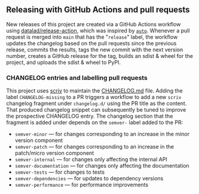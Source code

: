 ## Releasing with GitHub Actions and pull requests

New releases of this project are created via a GitHub Actions workflow using
[datalad/release-action](https://github.com/datalad/release-action), which was
inspired by [`auto`](https://github.com/intuit/auto).  Whenever a pull request
is merged into `main` that has the "`release`" label, the workflow updates the
changelog based on the pull requests since the previous release, commits the
results, tags the new commit with the next version number, creates a GitHub
release for the tag, builds an sdist & wheel for the project, and uploads the
sdist & wheel to PyPI.

### CHANGELOG entries and labelling pull requests

This project uses [scriv](https://github.com/nedbat/scriv/) to maintain the
[CHANGELOG.md](./CHANGELOG.md) file.  Adding the label `CHANGELOG-missing` to a
PR triggers a workflow to add a new `scriv` changelog fragment under
`changelog.d/` using the PR title as the content.  That produced changelog
snippet can subsequently be tuned to improve the prospective CHANGELOG entry.
The changelog section that the fragment is added under depends on the `semver-`
label added to the PR:

- `semver-minor` — for changes corresponding to an increase in the minor
  version component
- `semver-patch` — for changes corresponding to an increase in the patch/micro
  version component
- `semver-internal` — for changes only affecting the internal API
- `semver-documentation` — for changes only affecting the documentation
- `semver-tests` — for changes to tests
- `semver-dependencies` — for updates to dependency versions
- `semver-performance` — for performance improvements
